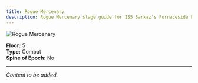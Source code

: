 ```yaml
---
title: Rogue Mercenary
description: Rogue Mercenary stage guide for IS5 Sarkaz's Furnaceside Fables
---
```


<img src="/stages/rogue-mercenary.png" alt="Rogue Mercenary" />

**Floor:** 5  
**Type:** Combat  
**Spine of Epoch:** No  

---

*Content to be added.*
